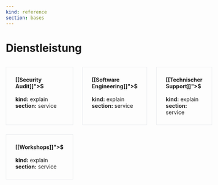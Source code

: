 ```yaml
---
kind: reference
section: bases
---
```


# Dienstleistung

<div style="display: grid; grid-template-columns: repeat(3, 1fr); gap: 1.5rem; margin: 2rem 0;">
  <div style="border: 1px solid #eaecef; padding: 1.5rem;">
    <strong>[[Security Audit]]">$</a></strong><br/><br/>
    <strong>kind:</strong> explain<br/>
    <strong>section:</strong> service<br/>
  </div>
  <div style="border: 1px solid #eaecef; padding: 1.5rem;">
    <strong>[[Software Engineering]]">$</a></strong><br/><br/>
    <strong>kind:</strong> explain<br/>
    <strong>section:</strong> service<br/>
  </div>
  <div style="border: 1px solid #eaecef; padding: 1.5rem;">
    <strong>[[Technischer Support]]">$</a></strong><br/><br/>
    <strong>kind:</strong> explain<br/>
    <strong>section:</strong> service<br/>
  </div>
  <div style="border: 1px solid #eaecef; padding: 1.5rem;">
    <strong>[[Workshops]]">$</a></strong><br/><br/>
    <strong>kind:</strong> explain<br/>
    <strong>section:</strong> service<br/>
  </div>
</div>

